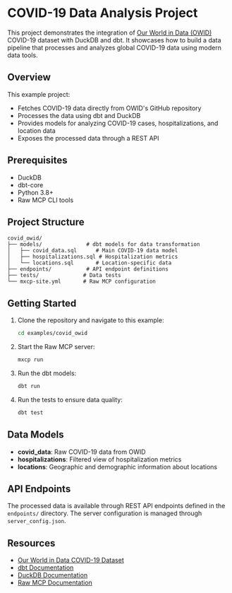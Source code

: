 # COVID-19 Data Analysis Project

This project demonstrates the integration of [Our World in Data (OWID)](https://ourworldindata.org/coronavirus) COVID-19 dataset with DuckDB and dbt. It showcases how to build a data pipeline that processes and analyzes global COVID-19 data using modern data tools.

## Overview

This example project:
- Fetches COVID-19 data directly from OWID's GitHub repository
- Processes the data using dbt and DuckDB
- Provides models for analyzing COVID-19 cases, hospitalizations, and location data
- Exposes the processed data through a REST API

## Prerequisites

- DuckDB
- dbt-core
- Python 3.8+
- Raw MCP CLI tools

## Project Structure

```
covid_owid/
├── models/              # dbt models for data transformation
│   ├── covid_data.sql      # Main COVID-19 data model
│   ├── hospitalizations.sql # Hospitalization metrics
│   └── locations.sql       # Location-specific data
├── endpoints/           # API endpoint definitions
├── tests/              # Data tests
└── mxcp-site.yml       # Raw MCP configuration
```

## Getting Started

1. Clone the repository and navigate to this example:
   ```bash
   cd examples/covid_owid
   ```

2. Start the Raw MCP server:
   ```bash
   mxcp run
   ```

3. Run the dbt models:
   ```bash
   dbt run
   ```

4. Run the tests to ensure data quality:
   ```bash
   dbt test
   ```

## Data Models

- **covid_data**: Raw COVID-19 data from OWID
- **hospitalizations**: Filtered view of hospitalization metrics
- **locations**: Geographic and demographic information about locations

## API Endpoints

The processed data is available through REST API endpoints defined in the `endpoints/` directory. The server configuration is managed through `server_config.json`.

## Resources

- [Our World in Data COVID-19 Dataset](https://github.com/owid/covid-19-data)
- [dbt Documentation](https://docs.getdbt.com/)
- [DuckDB Documentation](https://duckdb.org/docs/)
- [Raw MCP Documentation](https://raw-labs.com/)
